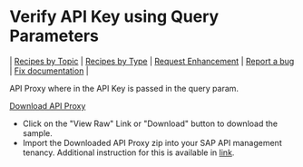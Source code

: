 # Verify API Key using Query Parameters

\| [Recipes by Topic](../../api-recipes-by-usecase.md) \| [Recipes by Type](../../api-recipes-by-type.md) \| [Request Enhancement](https://github.com/SAP-samples/apibusinesshub-api-recipes/issues/new?assignees=&labels=Recipe%20Fix,enhancement&template=recipe-request.md&title=Improve%20verify-api-key-using-query-param-api-proxy ) \| [Report a bug](https://github.com/SAP-samples/apibusinesshub-api-recipes/issues/new?assignees=&labels=Recipe%20Fix,bug&template=bug_report.md&title=Issue%20with%20verify-api-key-using-query-param-api-proxy ) \| [Fix documentation](https://github.com/SAP-samples/apibusinesshub-api-recipes/issues/new?assignees=&labels=Recipe%20Fix,documentation&template=bug_report.md&title=Docu%20fix%20verify-api-key-using-query-param-api-proxy ) \|


API Proxy where in the API Key is passed in the query param.

[Download API Proxy](VerifyAPIKeyQuery.zip)
* Click on the "View Raw" Link or "Download" button to download the sample.
* Import the Downloaded API Proxy zip into your SAP API management tenancy. Additional instruction for this is available in [link](https://help.hana.ondemand.com/apim_od/frameset.htm?9342a932441e45cd9636eb0a01a89958.html).
